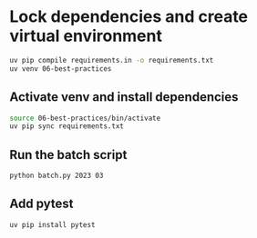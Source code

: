 
# Lock dependencies and create virtual environment
```bash
uv pip compile requirements.in -o requirements.txt
uv venv 06-best-practices
```

## Activate venv and install dependencies
```bash
source 06-best-practices/bin/activate
uv pip sync requirements.txt
```

## Run the batch script
```bash
python batch.py 2023 03
```

## Add pytest
```bash
uv pip install pytest
```